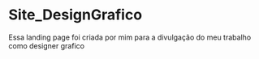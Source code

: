 # Site_DesignGrafico
 Essa landing page foi criada por mim para a divulgação do meu trabalho como designer grafico
